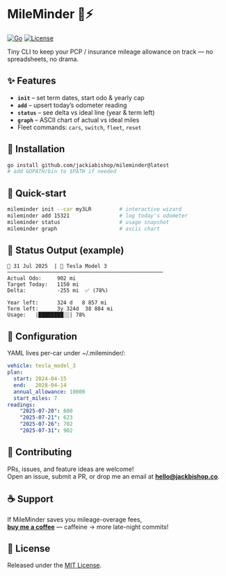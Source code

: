 # MileMinder 🚗⚡
[![Go](https://img.shields.io/badge/go-1.22+-00ADD8?logo=go)](https://go.dev)
[![License](https://img.shields.io/github/license/JackIABishop/mileminder)](LICENSE)

Tiny CLI to keep your PCP / insurance mileage allowance on track — no spreadsheets, no drama.

## ✨ Features
- **`init`** – set term dates, start odo & yearly cap  
- **`add`** – upsert today’s odometer reading  
- **`status`** – see delta vs ideal line (year & term left)  
- **`graph`** – ASCII chart of actual vs ideal miles  
- Fleet commands: `cars`, `switch`, `fleet`, `reset`

## 🚀 Installation
```bash
go install github.com/jackiabishop/mileminder@latest
# add GOPATH/bin to $PATH if needed
```

## 🏃 Quick-start
```bash
mileminder init --car my3LR         # interactive wizard
mileminder add 15321                # log today's odometer
mileminder status                   # usage snapshot
mileminder graph                    # ascii chart
```

## 📸 Status Output (example)
```
📅 31 Jul 2025  | 🚗 Tesla Model 3
──────────────────────────────────────────────────
Actual Odo:     902 mi
Target Today:   1150 mi
Delta:          -255 mi  ✅ (78%)

Year left:      324 d   8 857 mi
Term left:      3y 324d  38 884 mi
Usage:   |████████░░| 78%
```


## 🔧 Configuration
YAML lives per-car under ~/.mileminder/:
```yaml
vehicle: tesla_model_3
plan:
  start: 2024-04-15
  end:   2028-04-14
  annual_allowance: 10000
  start_miles: 7
readings:
    "2025-07-20": 600
    "2025-07-21": 623
    "2025-07-26": 702
    "2025-07-31": 902
```

## 💙 Contributing  
PRs, issues, and feature ideas are welcome!  
Open an issue, submit a PR, or drop me an email at **hello@jackbishop.co**.

## ☕️ Support  

If MileMinder saves you mileage-overage fees,  
[**buy me a coffee**](https://buymeacoffee.com/jackbishop) — caffeine → more late-night commits!

## 📜 License  
Released under the [MIT License](LICENSE).
